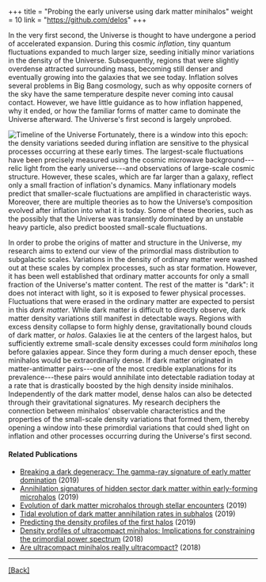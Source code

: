 +++
title = "Probing the early universe using dark matter minihalos"
weight = 10
link = "https://github.com/delos"
+++

In the very first second, the Universe is thought to have undergone a period of accelerated expansion.  During this cosmic *inflation*, tiny quantum fluctuations expanded to much larger size, seeding initially minor variations in the density of the Universe.  Subsequently, regions that were slightly overdense attracted surrounding mass, becoming still denser and eventually growing into the galaxies that we see today.  Inflation solves several problems in Big Bang cosmology, such as why opposite corners of the sky have the same temperature despite never coming into causal contact.  However, we have little guidance as to how inflation happened, why it ended, or how the familiar forms of matter came to dominate the Universe afterward.  The Universe's first second is largely unprobed. 

![Timeline of the Universe](/img/timeline.png "Timeline of the Universe")  Fortunately, there is a window into this epoch: the density variations seeded during inflation are sensitive to the physical processes occurring at these early times.  The largest-scale fluctuations have been precisely measured using the cosmic microwave background---relic light from the early universe---and observations of large-scale cosmic structure.  However, these scales, which are far larger than a galaxy, reflect only a small fraction of inflation's dynamics.  Many inflationary models predict that smaller-scale fluctuations are amplified in characteristic ways.  Moreover, there are multiple theories as to how the Universe’s composition evolved after inflation into what it is today.  Some of these theories, such as the possibly that the Universe was transiently dominated by an unstable heavy particle, also predict boosted small-scale fluctuations.

In order to probe the origins of matter and structure in the Universe, my research aims to extend our view of the primordial mass distribution to subgalactic scales.  Variations in the density of ordinary matter were washed out at these scales by complex processes, such as star formation.  However, it has been well established that ordinary matter accounts for only a small fraction of the Universe's matter content.  The rest of the matter is "dark": it does not interact with light, so it is exposed to fewer physical processes.  Fluctuations that were erased in the ordinary matter are expected to persist in this *dark matter*.  While dark matter is difficult to directly observe, dark matter density variations still manifest in detectable ways.  Regions with excess density collapse to form highly dense, gravitationally bound clouds of dark matter, or *halos*.  Galaxies lie at the centers of the largest halos, but sufficiently extreme small-scale density excesses could form *minihalos* long before galaxies appear.  Since they form during a much denser epoch, these minihalos would be extraordinarily dense.  If dark matter originated in matter-antimatter pairs---one of the most credible explanations for its prevalence---these pairs would annihilate into detectable radiation today at a rate that is drastically boosted by the high density inside minihalos.  Independently of the dark matter model, dense halos can also be detected through their gravitational signatures.  My research deciphers the connection between minihalos' observable characteristics and the properties of the small-scale density variations that formed them, thereby opening a window into these primordial variations that could shed light on inflation and other processes occurring during the Universe's first second.

#### Related Publications

* [Breaking a dark degeneracy: The gamma-ray signature of early matter domination](https://arxiv.org/abs/1910.08553) (2019)
* [Annihilation signatures of hidden sector dark matter within early-forming microhalos](https://arxiv.org/abs/1906.00010) (2019)
* [Evolution of dark matter microhalos through stellar encounters](https://arxiv.org/abs/1907.13133) (2019)
* [Tidal evolution of dark matter annihilation rates in subhalos](https://arxiv.org/abs/1906.10690) (2019)
* [Predicting the density profiles of the first halos](https://arxiv.org/abs/1905.05766) (2019)
* [Density profiles of ultracompact minihalos: Implications for constraining the primordial power spectrum](https://arxiv.org/abs/1806.07389) (2018)
* [Are ultracompact minihalos really ultracompact?](https://arxiv.org/abs/1712.05421) (2018)

---

[[Back]](../)
